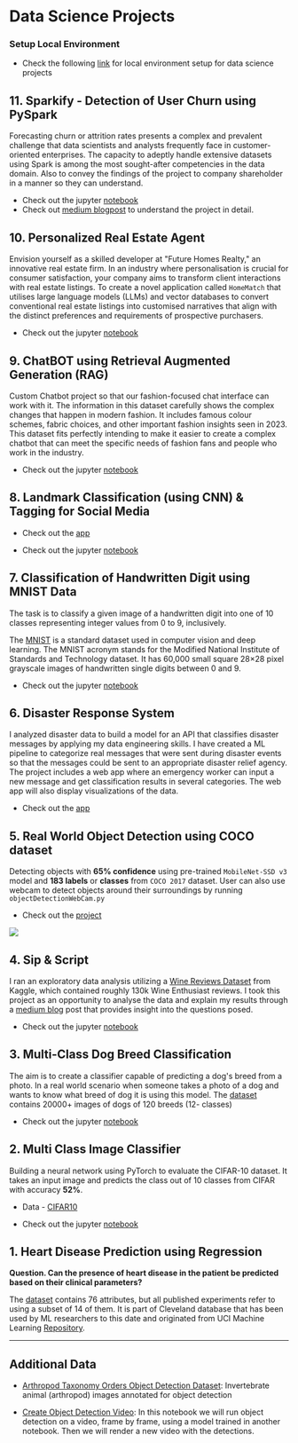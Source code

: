# Data Science Projects

### Setup Local Environment

- Check the following [link](https://github.com/aghoshpro/myProjects?tab=coc-ov-file) for local environment setup for data science projects

## 11. Sparkify - Detection of User Churn using PySpark

Forecasting churn or attrition rates presents a complex and prevalent challenge that data scientists and analysts frequently face in customer-oriented enterprises.
The capacity to adeptly handle extensive datasets using Spark is among the most sought-after competencies in the data domain.
Also to convey the findings of the project to company shareholder in a manner so they can understand.

- Check out the jupyter [notebook](https://github.com/aghoshpro/myProjects/tree/main/Data-Scientist-Nanodegree/Project%204%20-%20Sparkify)
- Check out [medium blogpost](https://medium.com/@aghoshpro/beat-the-churn-how-were-using-pyspark-ml-to-keep-the-music-streaming-2b202dca6aaa) to understand the project in detail.

## 10. Personalized Real Estate Agent

Envision yourself as a skilled developer at "Future Homes Realty," an innovative real estate firm. In an industry where personalisation is crucial for consumer satisfaction,
your company aims to transform client interactions with real estate listings. To create a novel application called `HomeMatch` that utilises large language models (LLMs) and vector databases to
convert conventional real estate listings into customised narratives that align with the distinct preferences and requirements of prospective purchasers.

- Check out the jupyter [notebook](https://github.com/aghoshpro/myProjects/blob/main/GenAI/Project%204%20-%20Real%20Estate%20Agent/HomeMatch.ipynb)

## 9. ChatBOT using Retrieval Augmented Generation (RAG)

Custom Chatbot project so that our fashion-focused chat interface can work with it. The information in this dataset carefully shows the complex changes that happen in modern fashion. It includes famous colour schemes, fabric choices, and other important fashion insights seen in 2023. This dataset fits perfectly intending to make it easier to create a complex chatbot that can meet the specific needs of fashion fans and people who work in the industry.

- Check out the jupyter [notebook](https://github.com/aghoshpro/myProjects/blob/main/GenAI/Project%202%20-%20RAG%20ChatBOT/project.ipynb)

## 8. Landmark Classification (using CNN) & Tagging for Social Media

- Check out the [app](https://github.com/aghoshpro/myProjects/tree/main/Deep-Learning-NanoDegree/Project%2002%20-%20Landmark%20Classification%20%26%20Tagging%20for%20Social%20Media#landmark-classification)

- Check out the jupyter [notebook](https://github.com/aghoshpro/myProjects/tree/main/Deep-Learning-NanoDegree/Project%2002%20-%20Landmark%20Classification%20%26%20Tagging%20for%20Social%20Media#landmark-classification)

## 7. Classification of Handwritten Digit using MNIST Data

The task is to classify a given image of a handwritten digit into one of 10 classes representing integer values from 0 to 9, inclusively.

The [MNIST](https://en.wikipedia.org/wiki/MNIST_database) is a standard dataset used in computer vision and deep learning. The MNIST acronym stands for the Modified National Institute of Standards and Technology dataset. It has 60,000 small square 28×28 pixel grayscale images of handwritten single digits between 0 and 9.

- Check out the jupyter [notebook](https://github.com/aghoshpro/myProjects/blob/main/Deep-Learning-NanoDegree/Project%2001%20-%20MNIST%20Handwritten%20Digits%20Classifier%20with%20PyTorch/MNIST_Handwritten_Digits-STARTER.ipynb)

## 6. Disaster Response System

I analyzed disaster data to build a model for an API that classifies disaster messages by applying my data engineering skills. I have created a ML pipeline to categorize real messages that were sent during disaster events so that the messages could be sent to an appropriate disaster relief agency. The project includes a web app where an emergency worker can input a new message and get classification results in several categories. The web app will also display visualizations of the data.

- Check out the [app](https://github.com/aghoshpro/myProjects/tree/main/Data-Scientist-Nanodegree/Project%202%20-%20Disaster%20Response%20App#project-2---disaster-response-pipeline-project)

## 5. Real World Object Detection using COCO dataset

Detecting objects with **65% confidence** using pre-trained `MobileNet-SSD v3` model and **183 labels** or **classes** from `COCO 2017` dataset. User can also use webcam to detect objects around their surroundings by running `objectDetectionWebCam.py`

- Check out the [project](https://github.com/aghoshpro/myProjects/tree/main/Object%20Detection%20CV#object-detection-using-opencv)

<img src="./Object Detection CV/FIFA.gif">

## 4. Sip & Script

I ran an exploratory data analysis utilizing a [Wine Reviews Dataset](https://www.kaggle.com/datasets/zynicide/wine-reviews) from Kaggle, which contained roughly 130k Wine Enthusiast reviews. I took this project as an opportunity to analyse the data and explain my results through a [medium blog](https://medium.com/@aghoshpro/sip-script-a-data-driven-journey-through-the-world-of-wine-d9d05d6dcf4e) post that provides insight into the questions posed.

- Check out the jupyter [notebook](https://github.com/aghoshpro/myProjects/blob/main/Data-Scientist-Nanodegree/Project%201%20-%20WineTestingBlog/Sip%20%26%20Script.ipynb)

## 3. Multi-Class Dog Breed Classification

The aim is to create a classifier capable of predicting a dog's breed from a photo.
In a real world scenario when someone takes a photo of a dog and wants to know what breed of dog it is using this model.
The [dataset](https://www.kaggle.com/c/dog-breed-identification) contains 20000+ images of dogs of 120 breeds (12- classes)

- Check out the jupyter [notebook](https://colab.research.google.com/drive/1WdmR5UmvmP3QMo9WyuSXOQLqC0MHSuzJ)

## 2. Multi Class Image Classifier

Building a neural network using PyTorch to evaluate the CIFAR-10 dataset. It takes an input image and predicts the class out of 10 classes from CIFAR with accuracy **52%**.

- Data - [CIFAR10](https://pytorch.org/tutorials/beginner/blitz/cifar10_tutorial.html)

- Check out the jupyter [notebook](https://github.com/aghoshpro/myProjects/blob/main/Deep-Learning-NanoDegree/CIFAR-10_Image_Classifier-STARTER.ipynb)

## 1. Heart Disease Prediction using Regression

**Question. Can the presence of heart disease in the patient be predicted based on their clinical parameters?**

The [dataset](https://www.kaggle.com/datasets/rashikrahmanpritom/heart-attack-analysis-prediction-dataset) contains 76 attributes, but all published experiments refer to using a subset of 14 of them. It is part of Cleveland database that has been used by ML researchers to this date and originated from UCI Machine Learning [Repository](https://archive.ics.uci.edu/dataset/45/heart+disease).

---

<!--
## Pytorch Installation (with GPU)

### 0. Guide to local setup using GPU: https://pytorch.org/get-started/locally/

### 1. Nvidia CUDA Toolkit Setup

#### 1.1 Open `cmd` to check if the machine has a GPU-CUDA access

```sh
C:\>nvcc --version
nvcc: NVIDIA (R) Cuda compiler driver
Copyright (c) 2005-2022 NVIDIA Corporation
Built on Tue_May__3_19:00:59_Pacific_Daylight_Time_2022
Cuda compilation tools, release 11.7, V11.7.64
Build cuda_11.7.r11.7/compiler.31294372_0
```

#### 1.2. Else follow the following steps

- Go to [Cuda Toolkit](https://developer.nvidia.com/cuda-toolkit-archive) and download the toolkit version (11.7) supported by Pytorch.

- Install the Cuda Toolkit and after installation run the following `nvcc --version` in CMD to check CUDA version.

### 2. Installing PyTorch

#### 2.1. Create a virtul environment in local drive

```sh
(base) D:\workspace_Data_Science>conda create -n env_torch
```

```sh
(base) D:\workspace_Data_Science>conda activate env_torch
```

#### 2.2 Install PyTorch according to [Guide](https://pytorch.org/get-started/locally/)

```sh
(env_torch) D:\workspace_Data_Science>conda install pytorch torchvision torchaudio pytorch-cuda=11.7 -c pytorch -c nvidia
```

```sh
## Package Plan ##

  environment location: C:\Anaconda_2021\envs\env_torch

  added / updated specs:
    - pytorch
    - pytorch-cuda=11.7
    - torchaudio
    - torchvision

The following packages will be downloaded:

    package                    |            build
    ---------------------------|-----------------
    brotlipy-0.7.0             |py310h2bbff1b_1002         335 KB
    ca-certificates-2023.01.10 |       haa95532_0         121 KB
    certifi-2022.12.7          |  py310haa95532_0         149 KB
    cffi-1.15.1                |  py310h2bbff1b_3         239 KB
    cryptography-39.0.1        |  py310h21b164f_0         1.0 MB
    cuda-demo-suite-12.1.55    |                0         4.7 MB  nvidia
    cuda-documentation-12.1.55 |                0          89 KB  nvidia
    cuda-nsight-compute-12.1.0 |                0           1 KB  nvidia
    cuda-nvdisasm-12.1.55      |                0        48.0 MB  nvidia
    cuda-nvprof-12.1.55        |                0         1.6 MB  nvidia
    cuda-nvvp-12.1.55          |                0       113.6 MB  nvidia
    cuda-sanitizer-api-12.1.55 |                0        12.9 MB  nvidia
    giflib-5.2.1               |       h8cc25b3_3          88 KB
    idna-3.4                   |  py310haa95532_0          97 KB
    jpeg-9e                    |       h2bbff1b_1         320 KB
    libcurand-10.3.2.56        |                0           3 KB  nvidia
    libcurand-dev-10.3.2.56    |                0        50.0 MB  nvidia
    .
    .
    . and many more
```

#### 2.3 Check if pytorch installed successfully ???

```sh
(env_torch) D:\workspace_Data_Science>python
Python 3.10.9 | packaged by Anaconda, Inc. | (main, Mar  8 2023, 10:42:25) [MSC v.1916 64 bit (AMD64)] on win32
Type "help", "copyright", "credits" or "license" for more information.
>>> import torch
>>>
>>>
>>> print(torch.rand(2,4))
tensor([[0.1220, 0.2692, 0.8196, 0.2800],
        [0.3619, 0.8364, 0.9870, 0.7860]])
>>> torch.cuda.is_available()
True
>>> torch.cuda.device_count()
1
>>> torch.cuda.get_device_name()
'NVIDIA GeForce RTX 2060'
```

#### 2.5 Install required pkgs

```
(env_torch) D:\workspace_Data_Science>conda install pandas matplotlib seaborn scikit-learn
``` -->

## Additional Data

- [Arthropod Taxonomy Orders Object Detection Dataset](https://www.kaggle.com/datasets/mistag/arthropod-taxonomy-orders-object-detection-dataset): Invertebrate animal (arthropod) images annotated for object detection

- [Create Object Detection Video](https://www.kaggle.com/code/mistag/create-object-detection-video): In this notebook we will run object detection on a video, frame by frame, using a model trained in another notebook. Then we will render a new video with the detections.
